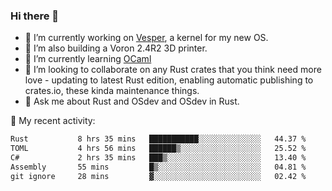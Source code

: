 ### Hi there 👋

<!--
**berkus/berkus** is a ✨ _special_ ✨ repository because its `README.md` (this file) appears on your GitHub profile.

Here are some ideas to get you started:

- 🔭 I’m currently working on ...
- 🌱 I’m currently learning ...
- 👯 I’m looking to collaborate on ...
- 🤔 I’m looking for help with ...
- 💬 Ask me about ...
- 📫 How to reach me: ...
- 😄 Pronouns: ...
- ⚡ Fun fact: ...
-->

- 🔭 I’m currently working on [Vesper](https://github.com/metta-systems/vesper), a kernel for my new OS.
- 🔭 I’m also building a Voron 2.4R2 3D printer.
- 🌱 I’m currently learning [OCaml](https://ocaml.org/manual/5.3/lex.html)
- 👯 I’m looking to collaborate on any Rust crates that you think need more love - updating to latest Rust edition, enabling automatic publishing to crates.io, these kinda maintenance things.
- 💬 Ask me about Rust and OSdev and OSdev in Rust.

💼 My recent activity:

<!--START_SECTION:waka-->

```txt
Rust           8 hrs 35 mins   ███████████░░░░░░░░░░░░░░   44.37 %
TOML           4 hrs 56 mins   ██████▒░░░░░░░░░░░░░░░░░░   25.52 %
C#             2 hrs 35 mins   ███▒░░░░░░░░░░░░░░░░░░░░░   13.40 %
Assembly       55 mins         █▒░░░░░░░░░░░░░░░░░░░░░░░   04.81 %
git ignore     28 mins         ▓░░░░░░░░░░░░░░░░░░░░░░░░   02.42 %
```

<!--END_SECTION:waka-->
